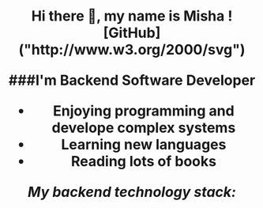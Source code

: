 <h1 align="center"> Hi there 👋, my name is Misha ![GitHub]("http://www.w3.org/2000/svg")

###I'm Backend Software Developer
- Enjoying programming and develope complex systems
- Learning new languages
- Reading lots of books

_My backend technology stack:_

